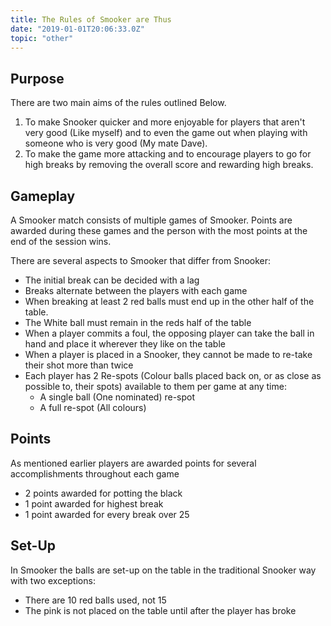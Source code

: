 ```yaml
---
title: The Rules of Smooker are Thus
date: "2019-01-01T20:06:33.0Z"
topic: "other"
---
```


## Purpose
There are two main aims of the rules outlined Below.

 1. To make Snooker quicker and more enjoyable for players that aren't very good (Like myself) and to even the game out when playing with someone who is very good (My mate Dave).
 2. To make the game more attacking and to encourage players to go for high breaks by removing the overall score and rewarding high breaks.

## Gameplay
A Smooker match consists of multiple games of Smooker. Points are awarded during these games and the person with the most points at the end of the session wins.

There are several aspects to Smooker that differ from Snooker:

 - The initial break can be decided with a lag
 - Breaks alternate between the players with each game
 - When breaking at least 2 red balls must end up in the other half of the table.
 - The White ball must remain in the reds half of the table
 - When a player commits a foul, the opposing player can take the ball in hand and place it wherever they like on the table
 - When a player is placed in a Snooker, they cannot be made to re-take their shot more than twice
 - Each player has 2 Re-spots (Colour balls placed back on, or as close as possible to, their spots) available to them per game at any time:
	 - A single ball (One nominated) re-spot
	 - A full re-spot (All colours)

## Points
As mentioned earlier players are awarded points for several accomplishments throughout each game

 - 2 points awarded for potting the black
 - 1 point awarded for highest break
 - 1 point awarded for every break over 25

## Set-Up
In Smooker the balls are set-up on the table in the traditional Snooker way with two exceptions:

 - There are 10 red balls used, not 15
 - The pink is not placed on the table until after the player has broke